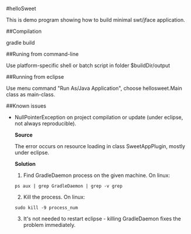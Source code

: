 #helloSweet

This is demo program showing how to build minimal swt/jface application.

##Compilation

gradle build

##Runing from command-line

Use platform-specific shell or batch script in folder $buildDir/output

##Running from eclipse

Use menu command "Run As/Java Application", choose hellosweet.Main class as main-class.

##Known issues

* NullPointerException on project compilation or update 
  (under eclipse, not always reproducible).

  **Source**
  
  The error occurs on resource loading in class SweetAppPlugin, mostly under eclipse.

  **Solution**

  1. Find GradleDaemon process on the given machine. On linux:
  
  ```shell
  ps aux | grep GradleDaemon | grep -v grep
  ```  

  2. Kill the process. On linux:
  
  ```
  sudo kill -9 process_num
  ```
  
  3. It's not needed to restart eclipse - killing GradleDaemon fixes the problem
     immediately.